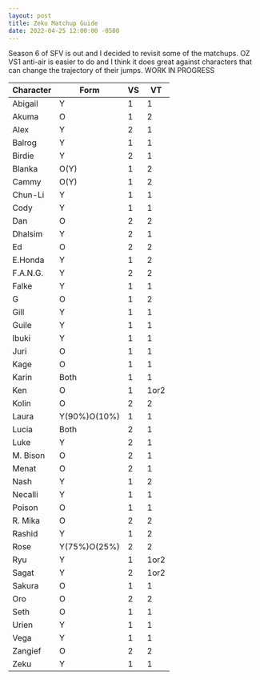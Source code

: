 ```yaml
---
layout: post
title: Zeku Matchup Guide
date: 2022-04-25 12:00:00 -0500
---
```


Season 6 of SFV is out and I decided to revisit some of the matchups. OZ VS1 anti-air is easier to do and I think it does great against characters that can change the trajectory of their jumps. WORK IN PROGRESS

<table>
		<thead>
			<tr>
				<th>Character</th>
				<th>Form</th>
				<th>VS</th>
				<th>VT</th>
			</tr>
		</thead>
		<tbody>
			<tr>
				<td>Abigail</td>
				<td>Y</td>
				<td>1</td>
				<td>1</td>
			</tr>
			<tr>
				<td>Akuma</td>
				<td>O</td>
				<td>1</td>
				<td>2</td>
			</tr>
			<tr>
				<td>Alex</td>
				<td>Y</td>
				<td>2</td>
				<td>1</td>
			</tr>
			<tr>
				<td>Balrog</td>
				<td>Y</td>
				<td>1</td>
				<td>1</td>
			</tr>
			<tr>
				<td>Birdie</td>
				<td>Y</td>
				<td>2</td>
				<td>1</td>
			</tr>
			<tr>
				<td>Blanka</td>
				<td>O(Y)</td>
				<td>1</td>
				<td>2</td>
			</tr>
			<tr>
				<td>Cammy</td>
				<td>O(Y)</td>
				<td>1</td>
				<td>2</td>
			</tr>
			<tr>
				<td>Chun-Li</td>
				<td>Y</td>
				<td>1</td>
				<td>1</td>
			</tr>
			<tr>
				<td>Cody</td>
				<td>Y</td>
				<td>1</td>
				<td>1</td>
			</tr>
			<tr>
				<td>Dan</td>
				<td>O</td>
				<td>2</td>
				<td>2</td>
			</tr>
			<tr>
				<td>Dhalsim</td>
				<td>Y</td>
				<td>2</td>
				<td>1</td>
			</tr>
			<tr>
				<td>Ed</td>
				<td>O</td>
				<td>2</td>
				<td>2</td>
			</tr>
			<tr>
				<td>E.Honda</td>
				<td>Y</td>
				<td>1</td>
				<td>2</td>
			</tr>
			<tr>
				<td>F.A.N.G.</td>
				<td>Y</td>
				<td>2</td>
				<td>2</td>
			</tr>
			<tr>
				<td>Falke</td>
				<td>Y</td>
				<td>1</td>
				<td>1</td>
			</tr>
			<tr>
				<td>G</td>
				<td>O</td>
				<td>1</td>
				<td>2</td>
			</tr>
			<tr>
				<td>Gill</td>
				<td>Y</td>
				<td>1</td>
				<td>1</td>
			</tr>
			<tr>
				<td>Guile</td>
				<td>Y</td>
				<td>1</td>
				<td>1</td>
			</tr>
			<tr>
				<td>Ibuki</td>
				<td>Y</td>
				<td>1</td>
				<td>1</td>
			</tr>
			<tr>
				<td>Juri</td>
				<td>O</td>
				<td>1</td>
				<td>1</td>
			</tr>
			<tr>
				<td>Kage</td>
				<td>O</td>
				<td>1</td>
				<td>1</td>
			</tr>
			<tr>
				<td>Karin</td>
				<td>Both</td>
				<td>1</td>
				<td>1</td>
			</tr>
			<tr>
				<td>Ken</td>
				<td>O</td>
				<td>1</td>
				<td>1or2</td>
			</tr>
			<tr>
				<td>Kolin</td>
				<td>O</td>
				<td>2</td>
				<td>2</td>
			</tr>
			<tr>
				<td>Laura</td>
				<td>Y(90%)O(10%)</td>
				<td>1</td>
				<td>1</td>
			</tr>
			<tr>
				<td>Lucia</td>
				<td>Both</td>
				<td>2</td>
				<td>1</td>
			</tr>
			<tr>
				<td>Luke</td>
				<td>Y</td>
				<td>2</td>
				<td>1</td>
			</tr>
			<tr>
				<td>M. Bison</td>
				<td>O</td>
				<td>2</td>
				<td>1</td>
			</tr>
			<tr>
				<td>Menat</td>
				<td>O</td>
				<td>2</td>
				<td>1</td>
			</tr>
			<tr>
				<td>Nash</td>
				<td>Y</td>
				<td>1</td>
				<td>2</td>
			</tr>
			<tr>
				<td>Necalli</td>
				<td>Y</td>
				<td>1</td>
				<td>1</td>
			</tr>
			<tr>
				<td>Poison</td>
				<td>O</td>
				<td>1</td>
				<td>1</td>
			</tr>
			<tr>
				<td>R. Mika</td>
				<td>O</td>
				<td>2</td>
				<td>2</td>
			</tr>
			<tr>
				<td>Rashid</td>
				<td>Y</td>
				<td>1</td>
				<td>2</td>
			</tr>
			<tr>
				<td>Rose</td>
				<td>Y(75%)O(25%)</td>
				<td>2</td>
				<td>2</td>
			</tr>
			<tr>
				<td>Ryu</td>
				<td>Y</td>
				<td>1</td>
				<td>1or2</td>
			</tr>
			<tr>
				<td>Sagat</td>
				<td>Y</td>
				<td>2</td>
				<td>1or2</td>
			</tr>
			<tr>
				<td>Sakura</td>
				<td>O</td>
				<td>1</td>
				<td>1</td>
			</tr>
			<tr>
				<td>Oro</td>
				<td>O</td>
				<td>2</td>
				<td>2</td>
			</tr>
			<tr>
				<td>Seth</td>
				<td>O</td>
				<td>1</td>
				<td>1</td>
			</tr>
			<tr>
				<td>Urien</td>
				<td>Y</td>
				<td>1</td>
				<td>1</td>
			</tr>
			<tr>
				<td>Vega</td>
				<td>Y</td>
				<td>1</td>
				<td>1</td>
			</tr>
			<tr>
				<td>Zangief</td>
				<td>O</td>
				<td>2</td>
				<td>2</td>
			</tr>
			<tr>
				<td>Zeku</td>
				<td>Y</td>
				<td>1</td>
				<td>1</td>
			</tr>
		</tbody>
	</table>

